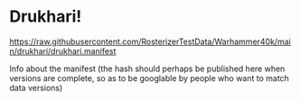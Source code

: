 # Drukhari!

https://raw.githubusercontent.com/RosterizerTestData/Warhammer40k/main/drukhari/drukhari.manifest

Info about the manifest (the hash should perhaps be published here when versions are complete, so as to be googlable by people who want to match data versions)
